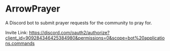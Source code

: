 # ArrowPrayer
A Discord bot to submit prayer requests for the community to pray for.

Invite Link: https://discord.com/oauth2/authorize?client_id=909284346425384980&permissions=0&scope=bot%20applications.commands